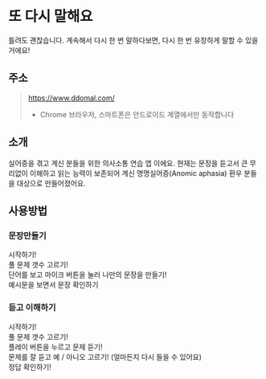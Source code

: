 # 또 다시 말해요
틀려도 괜찮습니다. 
계속해서 다시 한 번 말하다보면,
다시 한 번 유창하게 말할 수 있을거에요!

## 주소
> https://www.ddomal.com/
> - Chrome 브라우저, 스마트폰은 안드로이드 계열에서만 동작합니다

## 소개
실어증을 겪고 계신 분들을 위한 의사소통 연습 앱 이에요.
현재는 문장을 듣고서 큰 무리없이 이해하고 읽는 능력이 보존되어 계신 명명실어증(Anomic aphasia) 환우 분들을
대상으로 만들어졌어요.

## 사용방법
### 문장만들기
시작하기!  
풀 문제 갯수 고르기!  
단어를 보고 마이크 버튼을 눌러 나만의 문장을 만들기!  
예시문을 보면서 문장 확인하기  

### 듣고 이해하기
시작하기!  
풀 문제 갯수 고르기!  
플레이 버튼을 누르고 문제 듣기!  
문제를 잘 듣고 예 / 아니오 고르기! (얼마든지 다시 들을 수 있어요)  
정답 확인하기!  
